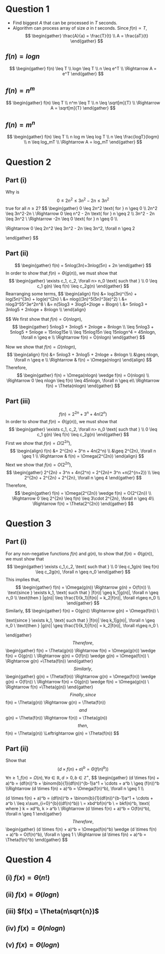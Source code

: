 # Question 1
- Find biggest $A$ that can be processed in $T$ seconds.
- Algorithm can process array of size $a$ in $t$ seconds.
Since $f(n) \propto T$,
$$
\begin{gather}
\frac{A}{a} = \frac{T}{t}  \\
A = \frac{aT}{t}
\end{gather}
$$
## $f(n) = logn$
$$
\begin{gather}
f(n) \leq T \\
logn \leq T \\
n \leq e^T \\
\Rightarrow A = e^T
\end{gather}
$$
## $f(n) = n^m$
$$
\begin{gather}
f(n) \leq T \\
n^m \leq T \\
n \leq \sqrt[m]{T} \\
\Rightarrow A = \sqrt[m]{T}
\end{gather}
$$
## $f(n) = m^n$
$$
\begin{gather}
f(n) \leq T \\
n log m \leq log T \\
n \leq \frac{logT}{logm} \\
n \leq log_mT \\
\Rightarrow A = log_mT
\end{gather}
$$

# Question 2
## Part (i)
Why is 
$$
0 \leq 2n^2 \leq 3n^2 - 2n \leq 3n^2
$$
true for all $n \geq 2$?
$$
\begin{gather}
0 \leq 2n^2 \text{ for } n \geq 0 \\\\
2n^2 \leq 3n^2-2n \\
\Rightarrow 0 \leq n^2 - 2n \text{ for } n \geq 2 \\\\
3n^2 - 2n \leq 3n^2 \\
\Rightarrow -2n \leq 0 \text{ for } n \geq 0 \\\\

\Rightarrow 0 \leq 2n^2 \leq 3n^2 - 2n \leq 3n^2, \forall n \geq 2

\end{gather}
$$
## Part (ii) 
$$
\begin{gather}
f(n) = 5nlog(3n)+3nlog(5n) + 2n
\end{gather}
$$
In order to show that $f(n) = \Theta(g(n))$, we must show that
$$
\begin{gather}
\exists c_1, c_2, \forall n> n_0 \text{ such that } \\
0 \leq c_1 g(n) \leq f(n) \leq c_2g(n)
\end{gather}
$$
Rearranging some terms,
$$
\begin{align}
f(n) &= log(3n)^{5n} + log(5n)^{3n} + log(e)^{2n} \\
&= nlog((3n)^5(5n)^3(e)^2) \\
&= nlog3^55^3e^2n^8 \\
&= n(5log3 + 3log5+2loge + 8logn) \\
&= 5nlog3 + 3nlog5 + 2nloge + 8nlogn \\\\
\end{align}

$$
We first show that $f(n) = O(nlogn)$,
$$
\begin{gather}
5nlog3 + 3nlog5 + 2nloge + 8nlogn \\ \leq 5nlog3 + 5nlog5 + 5nloge = 15nlog15e \\
\leq 15nlog15n \leq 15nlogn^4 = 45nlogn, \forall n \geq e \\
\Rightarrow f(n) = O(nlogn)
\end{gather}
$$

Now we show that $f(n) = \Omega(nlogn)$,
$$
\begin{align}
f(n) &= 5nlog3 + 3nlog5 + 2nloge + 8nlogn \\
&\geq nlogn, \forall n \geq e \\
\Rightarrow & f(n) = \Omega(nlogn)
\end{align}
$$
Therefore,
$$
\begin{gather}
f(n) = \Omega(nlogn) \wedge f(n) = O(nlogn) \\
\Rightarrow 0 \leq nlogn \leq f(n) \leq 45nlogn, \forall n \geq e\\
\Rightarrow f(n) = \Theta(nlogn)
\end{gather}
$$
## Part (iii)
$$
f(n) = 2^{2n} + 3^n + 4n(2^n)
$$
In order to show that $f(n) = \Theta(g(n))$, we must show that
$$
\begin{gather}
\exists c_1, c_2, \forall n> n_0 \text{ such that } \\
0 \leq c_1 g(n) \leq f(n) \leq c_2g(n)
\end{gather}
$$
First we show that $f(n) = \Omega(2^{2n})$,
$$
\begin{align}
f(n) &= 2^{2n} + 3^n + 4n(2^n) \\
&\geq 2^{2n}, \forall n \geq 1 \\
\Rightarrow & f(n) = \Omega(2^{2n})
\end{align}
$$
Next we show that $f(n) = O(2^{2n})$,
$$
\begin{gather}
2^{2n} + 3^n + 4n(2^n) = 2^{2n}+ 3^n +n(2^{n+2}) \\
\leq 2^{2n} + 2^{2n} + 2^{2n}, \forall n \geq 4
\end{gather}
$$
Therefore,
$$
\begin{gather}
f(n) = \Omega(2^{2n}) \wedge f(n) = O(2^{2n}) \\
\Rightarrow 0 \leq 2^{2n} \leq f(n) \leq 3\cdot 2^{2n}, \forall n \geq 4\\
\Rightarrow f(n) = \Theta(2^{2n})
\end{gather}
$$

# Question 3

## Part (i)
For any non-negative functions $f(n)$ and $g(n)$, to show that $f(n) = \Theta(g(n))$, we must show that
$$
\begin{gather}
\exists c_1,c_2, \text{ such that } \\
0 \leq c_1g(n) \leq f(n) \leq c_2g(n), \forall n \geq n_0
\end{gather}
$$
This implies that,
$$
\begin{gather}
f(n) = \Omega(g(n)) \Rightarrow g(n) = O(f(n)) \\
\text{since } \exists k_1, \text{ such that } |f(n)|  \geq k_1|g(n)|, \forall n \geq n_0 \\
\text{then } |g(n)| \leq \frac{1}{k_1}|f(n)| = k_2|f(n)|, \forall n\geq n_0 \\
\end{gather}
$$
Similarly,
$$
\begin{gather}
f(n) = O(g(n)) \Rightarrow g(n) = \Omega(f(n)) \\

\text{since } \exists k_1, \text{ such that } |f(n)|  \leq k_1|g(n)|, \forall n \geq n_0 \\
\text{then } |g(n)| \geq \frac{1}{k_1}|f(n)| = k_2|f(n)|, \forall n\geq n_0 \\

\end{gather}
$$
Therefore,
$$
\begin{gather}
f(n) = \Theta(g(n)) \Rightarrow f(n) = \Omega(g(n)) \wedge f(n) = O(g(n)) \\
\Rightarrow g(n) = O(f(n)) \wedge g(n) = \Omega(f(n)) \\
\Rightarrow g(n) =\Theta(f(n))
\end{gather}
$$
Similarly,
$$
\begin{gather}
g(n) = \Theta(f(n)) \Rightarrow g(n) = \Omega(f(n)) \wedge g(n) = O(f(n)) \\
\Rightarrow f(n) = O(g(n)) \wedge f(n) = \Omega(g(n)) \\
\Rightarrow f(n) =\Theta(g(n))
\end{gather}
$$
Finally, since
$$
f(n) = \Theta(g(n)) \Rightarrow g(n) = \Theta(f(n))
$$
and
$$
g(n) = \Theta(f(n)) \Rightarrow f(n)) = \Theta(g(n))
$$
then,
$$
f(n) = \Theta(g(n)) \Leftrightarrow g(n) = \Theta(f(n))
$$

## Part (ii)
Show that 
$$
(d \times f(n) + a)^b = \Theta (f(n)^b))
$$
$\forall n \geq 1, f(n) = \Omega(n), \forall a \in \mathbb{R}, d > 0, b \in \mathbb{Z}^+$,
$$
\begin{gather}
(d \times f(n) + a)^b = (df(n))^b + \binom{b}{1}(df(n))^{b-1}a^1 + \cdots + a^b \\
\geq (f(n))^b \\\Rightarrow (d \times f(n) + a)^b = \Omega(f(n)^b), \forall n \geq 1 \\\\

(d \times f(n) + a)^b = (df(n))^b + \binom{b}{1}(df(n))^{b-1}a^1 + \cdots + a^b \\
\leq x\sum_{i=0}^{b}((df(n)^b)) \\
= xbd^bf(n)^b \\
= bkf(n)^b, \text{ where } k = xd^b, k > a^b \\
\Rightarrow (d \times f(n) + a)^b = O(f(n)^b), \forall n \geq 1
\end{gather}
$$
Therefore,
$$
\begin{gather}
(d \times f(n) + a)^b = \Omega(f(n)^b) \wedge (d \times f(n) + a)^b = O(f(n)^b), \forall n \geq 1 \\
\Rightarrow (d \times f(n) + a)^b = \Theta(f(n)^b)
\end{gather}
$$
# Question 4
## (i) $f(x) = \Theta(n!)$
## (ii)  $f(x) = \Theta(logn)$
## (iii) $f(x) = \Theta(n\sqrt{n})$
## (iv) $f(x) = \Theta(nlogn)$
## (v) $f(x) = \Theta(logn)$







